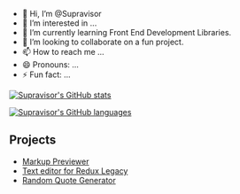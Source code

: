 - 👋 Hi, I’m @Supravisor
- 👀 I’m interested in ...
- 🌱 I’m currently learning Front End Development Libraries.
- 💞️ I’m looking to collaborate on a fun project.
- 📫 How to reach me ...
- 😄 Pronouns: ...
- ⚡ Fun fact: ...

[![Supravisor's GitHub stats](https://github-readme-stats.vercel.app/api?username=Supravisor)](https://github.com/Supravisor/github-readme-stats)

[![Supravisor's GitHub languages](https://github-readme-stats.vercel.app/api/top-langs/?username=Supravisor)](https://github.com/Supravisor/github-readme-stats)

## Projects

* [Markup Previewer](https://github.com/Supravisor/Markup-Previewer)
* [Text editor for Redux Legacy](https://supravisor.github.io/Redux-Editor-Legacy/)
* [Random Quote Generator](https://github.com/Supravisor/Random-Quote-Generator)

<!---
Supravisor/Supravisor is a ✨ special ✨ repository because its `README.md` (this file) appears on your GitHub profile.
You can click the Preview link to take a look at your changes.
--->

